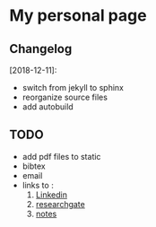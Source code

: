 # My personal page

## Changelog
[2018-12-11]:
* switch from jekyll to sphinx
* reorganize source files
* add autobuild

## TODO
* add pdf files to static
* bibtex
* email
* links to :
	1. [Linkedin](https://www.linkedin.com/in/feng-li-30aa7911b/) 
	2. [researchgate](https://www.researchgate.net/profile/Feng_Li175)
	3. [notes](https://fengggli.github.io/ResearchDocs/)
